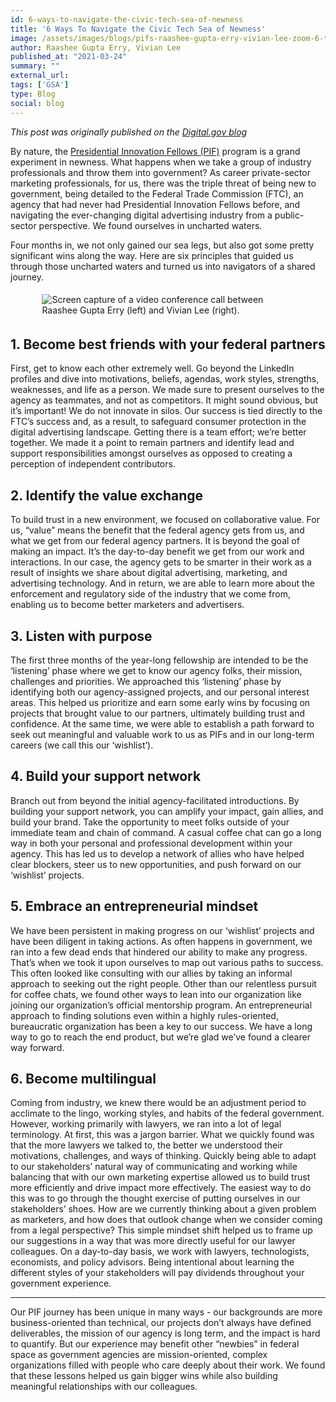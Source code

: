 ```yaml
---
id: 6-ways-to-navigate-the-civic-tech-sea-of-newness
title: '6 Ways To Navigate the Civic Tech Sea of Newness'
image: /assets/images/blogs/pifs-raashee-gupta-erry-vivian-lee-zoom-6-tips.png
author: Raashee Gupta Erry, Vivian Lee
published_at: "2021-03-24"
summary: ""
external_url:
tags: ['GSA']
type: Blog
social: blog
---
```


*This post was originally published on the [Digital.gov blog](https://digital.gov/2021/03/24/6-ways-to-navigate-the-civic-tech-sea-of-newness/)*

By nature, the [Presidential Innovation Fellows (PIF)](https://presidentialinnovationfellows.gov/) program is a grand experiment in newness. What happens when we take a group of industry professionals and throw them into government? As career private-sector marketing professionals, for us, there was the triple threat of being new to government, being detailed to the Federal Trade Commission (FTC), an agency that had never had Presidential Innovation Fellows before, and navigating the ever-changing digital advertising industry from a public-sector perspective. We found ourselves in uncharted waters.

Four months in, we not only gained our sea legs, but also got some pretty significant wins along the way. Here are six principles that guided us through those uncharted waters and turned us into navigators of a shared journey.

<figure style="width: 80%; display: flex; flex-flow: column; padding: 5px; margin: auto;">
  <img src="{{site.baseurl}}/assets/images/blogs/pifs-raashee-gupta-erry-vivian-lee-zoom-6-tips.png" alt="Screen capture of a video conference call between Raashee Gupta Erry (left) and Vivian Lee (right)."/>
</figure>

## **1. Become best friends with your federal partners**
First, get to know each other extremely well. Go beyond the LinkedIn profiles and dive into motivations, beliefs, agendas, work styles, strengths, weaknesses, and life as a person. We made sure to present ourselves to the agency as teammates, and not as competitors. It might sound obvious, but it’s important! We do not innovate in silos. Our success is tied directly to the FTC’s success and, as a result, to safeguard consumer protection in the digital advertising landscape. Getting there is a team effort; we’re better together. We made it a point to remain partners and identify lead and support responsibilities amongst ourselves as opposed to creating a perception of independent contributors.   

## **2. Identify the value exchange** 
To build trust in a new environment, we focused on collaborative value. For us, “value” means the benefit that the federal agency gets from us, and what we get from our federal agency partners. It is beyond the goal of making an impact. It’s the day-to-day benefit we get from our work and interactions. In our case, the agency gets to be smarter in their work as a result of insights we share about digital advertising, marketing, and advertising technology. And in return, we are able to learn more about the enforcement and regulatory side of the industry that we come from, enabling us to become better marketers and advertisers. 

## **3. Listen with purpose** 
The first three months of the year-long fellowship are intended to be the ‘listening’ phase where we get to know our agency folks, their mission, challenges and priorities. We approached this ‘listening’ phase by identifying both our agency-assigned projects, and our personal interest areas. This helped us prioritize and earn some early wins by focusing on projects that brought value to our partners, ultimately building trust and confidence. At the same time, we were able to establish a path forward to seek out meaningful and valuable work to us as PIFs and in our long-term careers (we call this our ‘wishlist’). 

## **4. Build your support network** 
Branch out from beyond the initial agency-facilitated introductions. By building your support network, you can amplify your impact, gain allies, and build your brand. Take the opportunity to meet folks outside of your immediate team and chain of command. A casual coffee chat can go a long way in both your personal and professional development within your agency. This has led us to develop a network of allies who have helped clear blockers, steer us to new opportunities, and push forward on our ‘wishlist’ projects. 

## **5. Embrace an entrepreneurial mindset** 
We have been persistent in making progress on our ‘wishlist’ projects and have been diligent in taking actions. As often happens in government, we ran into a few dead ends that hindered our ability to make any progress. That’s when we took it upon ourselves to map out various paths to success. This often looked like consulting with our allies by taking an informal approach to seeking out the right people. Other than our relentless pursuit for coffee chats, we found other ways to lean into our organization like joining our organization’s official mentorship program. An entrepreneurial approach to finding solutions even within a highly rules-oriented, bureaucratic organization has been a key to our success. We have a long way to go to reach the end product, but we’re glad we’ve found a clearer way forward. 

## **6. Become multilingual**
Coming from industry, we knew there would be an adjustment period to acclimate to the lingo, working styles, and habits of the federal government. However, working primarily with lawyers, we ran into a lot of legal terminology. At first, this was a jargon barrier. What we quickly found was that the more lawyers we talked to, the better we understood their motivations, challenges, and ways of thinking. Quickly being able to adapt to our stakeholders’ natural way of communicating and working while balancing that with our own marketing expertise allowed us to build trust more efficiently and drive impact more effectively. The easiest way to do this was to go through the thought exercise of putting ourselves in our stakeholders’ shoes. How are we currently thinking about a given problem as marketers, and how does that outlook change when we consider coming from a legal perspective? This simple mindset shift helped us to frame up our suggestions in a way that was more directly useful for our lawyer colleagues. On a day-to-day basis, we work with lawyers, technologists, economists, and policy advisors. Being intentional about learning the different styles of your stakeholders will pay dividends throughout your government experience. 

---
Our PIF journey has been unique in many ways - our backgrounds are more business-oriented than technical, our projects don’t always have defined deliverables, the mission of our agency is long term, and the impact is hard to quantify. But our experience may benefit other “newbies” in federal space as government agencies are mission-oriented, complex organizations filled with people who care deeply about their work. We found that these lessons helped us gain bigger wins while also building meaningful relationships with our colleagues. 

